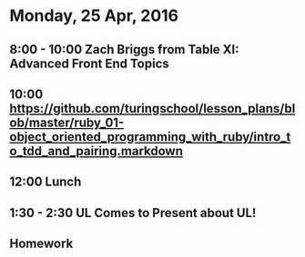 Monday, 25 Apr, 2016
====================

8:00 - 10:00 Zach Briggs from Table XI: Advanced Front End Topics
-----------------------------------------------------------------

10:00 https://github.com/turingschool/lesson_plans/blob/master/ruby_01-object_oriented_programming_with_ruby/intro_to_tdd_and_pairing.markdown
-------------------------------------------

12:00 Lunch
-----------

1:30 - 2:30 UL Comes to Present about UL!
-----------------------------------------

Homework
--------
